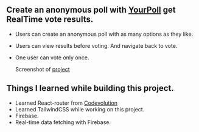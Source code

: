 ## Create an anonymous poll with [YourPoll](https://your-poll.netlify.app/) get RealTime vote results.

- Users can create an anonymous poll with as many options as they like.
- Users can view results before voting. And navigate back to vote.
- One user can vote only once.

  Screenshot of [project](Tutorial.md)

## Things I learned while building this project.

- Learned React-router from [Codevolution](https://youtube.com/playlist?list=PLC3y8-rFHvwjkxt8TOteFdT_YmzwpBlrG)
- Learned TailwindCSS while working on this project.
- Firebase.
- Real-time data fetching with Firebase.
